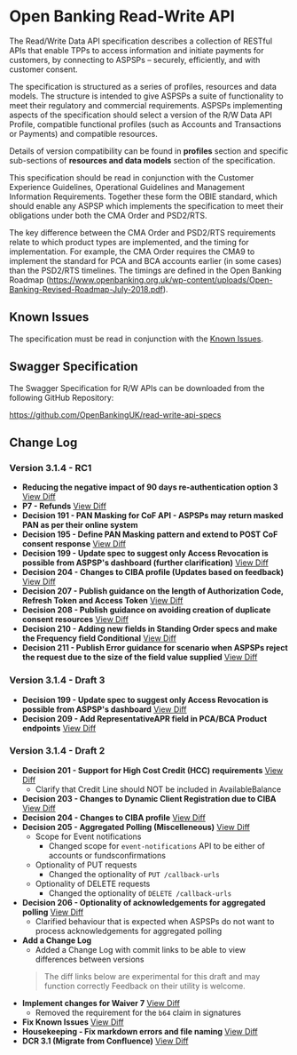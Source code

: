 # Open Banking Read-Write API

The Read/Write Data API specification describes a collection of RESTful APIs that enable TPPs to access information and initiate payments for customers, by connecting to ASPSPs – securely, efficiently, and with customer consent.

The specification is structured as a series of profiles, resources and data models. The structure is intended to give ASPSPs a suite of functionality to meet their regulatory and commercial requirements. ASPSPs implementing aspects of the specification should select a version of the R/W Data API Profile, compatible functional profiles (such as Accounts and Transactions or Payments) and compatible resources.

Details of version compatibility can be found in **profiles** section and specific sub-sections of **resources and data models** section of the specification.

This specification should be read in conjunction with the Customer Experience Guidelines, Operational Guidelines and Management Information Requirements. Together these form the OBIE standard, which should enable any ASPSP which implements the specification to meet their obligations under both the CMA Order and PSD2/RTS.

The key difference between the CMA Order and PSD2/RTS requirements relate to which product types are implemented, and the timing for implementation. For example, the CMA Order requires the CMA9 to implement the standard for PCA and BCA accounts earlier (in some cases) than the PSD2/RTS timelines. The timings are defined in the Open Banking Roadmap (https://www.openbanking.org.uk/wp-content/uploads/Open-Banking-Revised-Roadmap-July-2018.pdf).

## Known Issues
The specification must be read in conjunction with the [Known Issues](https://openbanking.atlassian.net/wiki/spaces/DZ/pages/47546479/Known+Specification+Issues).

## Swagger Specification

The Swagger Specification for R/W APIs can be downloaded from the following GitHub Repository:

https://github.com/OpenBankingUK/read-write-api-specs

## Change Log

### Version 3.1.4 - RC1
- __Reducing the negative impact of 90 days re-authentication option 3__ [View Diff](https://github.com/OpenBankingUK/read-write-api-docs-pub/commit/3c7cbfb09126aad6c4ba500c50aa455ada7ece88)
- __P7 - Refunds__ [View Diff](https://github.com/OpenBankingUK/read-write-api-docs-pub/commit/aa393c8ffa87b5f045a718b6f9482cfbc0b74f14)
- __Decision 191 - PAN Masking for CoF API - ASPSPs may return masked PAN as per their online system__
- __Decision 195 - Define PAN Masking pattern and extend to POST CoF consent response__
[View Diff](https://github.com/OpenBankingUK/read-write-api-docs-pub/commit/3dbd7b6e5704c12ce6fee203c0de314076345bad)
- __Decision 199 - Update spec to suggest only Access Revocation is possible from ASPSP's dashboard (further clarification)__
[View Diff](https://github.com/OpenBankingUK/read-write-api-docs-pub/commit/26ae9af161a9462ec5ed91e9ee0bc48d78883a0a)
- __Decision 204 - Changes to CIBA profile (Updates based on feedback)__
[View Diff](https://github.com/OpenBankingUK/read-write-api-docs-pub/commit/e746aacb05963f1a4066f58c4d1fc39744d42297)
- __Decision 207 - Publish guidance on the length of Authorization Code, Refresh Token and Access Token__
[View Diff](https://github.com/OpenBankingUK/read-write-api-docs-pub/commit/5f71b4eb8d287150050e532491c495742b8b580c)
- __Decision 208 - Publish guidance on avoiding creation of duplicate consent resources__
[View Diff](https://github.com/OpenBankingUK/read-write-api-docs-pub/commit/abb1aeef82726aba6e11dbe17929fb6444cd1514)
- __Decision 210 - Adding new fields in Standing Order specs and make the Frequency field Conditional__
[View Diff](https://github.com/OpenBankingUK/read-write-api-docs-pub/commit/f2fded02cad1bcbc49ec0f6b7a09392b03ca9e1d)
- __Decision 211 - Publish Error guidance for scenario when ASPSPs reject the request due to the size of the field value supplied__
[View Diff](https://github.com/OpenBankingUK/read-write-api-docs-pub/commit/85668d956134fa53a576157fa305b14eaa6200b8)

### Version 3.1.4 - Draft 3
- __Decision 199 - Update spec to suggest only Access Revocation is possible from ASPSP's dashboard__
[View Diff](https://github.com/OpenBankingUK/read-write-api-docs-pub/commit/c1bdea6379220fad35f49e2f8f4326b022928572)
- __Decision 209 - Add RepresentativeAPR field in PCA/BCA Product endpoints__
  [View Diff](https://github.com/OpenBankingUK/read-write-api-docs-pub/commit/5c2d12b6aa1f1abd4a8e8da618e1a01675c50684)


### Version 3.1.4 - Draft 2

- __Decision 201 - Support for High Cost Credit (HCC) requirements__
[View Diff](https://github.com/OpenBankingUK/read-write-api-docs-pub/commit/bfc668834060eb212360fe7fe892b0e9c389394c)
  - Clarify that Credit Line should NOT be included in AvailableBalance
- __Decision 203 - Changes to Dynamic Client Registration due to CIBA__
  [View Diff](https://github.com/OpenBankingUK/read-write-api-docs-pub/commit/c77293e1f0542b5c437de6831d4aeac7a7f86c26)
- __Decision 204 - Changes to CIBA profile__
[View Diff](https://github.com/OpenBankingUK/read-write-api-docs-pub/commit/89ea24c373591f6f90b2c7795b1c9a0dfb108a99)
- __Decision 205 - Aggregated Polling (Miscelleneous)__
[View Diff](https://github.com/OpenBankingUK/read-write-api-docs-pub/commit/c9757fcb35e9d2d6d88e45c9de62df9bd5533aaa)
  - Scope for Event notifications
    - Changed scope for `event-notifications` API to be either of accounts or fundsconfirmations
  - Optionality of PUT requests
    - Changed the optionality of `PUT /callback-urls`
  - Optionality of DELETE requests
    - Changed the optionality of `DELETE /callback-urls`
- __Decision 206 - Optionality of acknowledgements for aggregated polling__
[View Diff](https://github.com/OpenBankingUK/read-write-api-docs-pub/commit/538e1995407c4178336a9c9fcd18d9e364a05e51)
  - Clarified behaviour that is expected when ASPSPs do not want to process acknowledgements for aggregated polling
- __Add a Change Log__
  - Added a Change Log with commit links to be able to view differences between versions
  > The diff links below are experimental for this draft and may function correctly
Feedback on their utility is welcome.
- __Implement changes for Waiver 7__
[View Diff](https://github.com/OpenBankingUK/read-write-api-docs-pub/commit/f0ca9da113626f7fec980b384ed1d54fbe5e0a24)
  - Removed the requirement for the `b64` claim in signatures
- __Fix Known Issues__
[View Diff](https://github.com/OpenBankingUK/read-write-api-docs-pub/commit/ba4abc36b60b89da48b980586be2d72e0bdb9c35)
- __Housekeeping - Fix markdown errors and file naming__
[View Diff](https://github.com/OpenBankingUK/read-write-api-docs-pub/commit/c36a270434203b3727afed34a74e6567dd7d8163)
- __DCR 3.1 (Migrate from Confluence)__
[View Diff](https://github.com/OpenBankingUK/read-write-api-docs-pub/commit/ba47bcaea2235bbe6f9eb873ae4b9a553666d78a)


